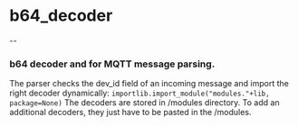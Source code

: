 # b64_decoder
--
### b64 decoder and for MQTT message parsing.
The parser checks the dev_id field of an incoming message and import the right decoder dynamically:
`importlib.import_module("modules."+lib, package=None)`
The decoders are stored in /modules directory. To add an additional decoders, they just have to be pasted in the /modules. 
